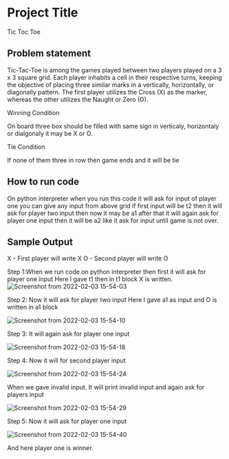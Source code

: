 
# Project Title
Tic Toc Toe


## Problem statement
Tic-Tac-Toe is among the games played between two players played on a 3 x 3 square grid. Each player inhabits a cell in their respective turns, 
keeping the objective of placing three similar marks in a vertically, horizontally, or diagonally pattern. The first player utilizes the Cross (X) as the marker, 
whereas the other utilizes the Naught or Zero (O).

Winning Condition

On board three box should be filled with same sign in verticaly, horizontaly or dialgonaly it may be X or O.

Tie Condition

If none of them three in row then game ends and it will be tie
## How to run code

On python interpreter when you run this code it will ask for input of player one you can give any input from above grid if first input will be t2 then it will ask for player two input then now it may be a1 after that it will again ask for player one input then it will be a2 like it ask for input until game is not over.
## Sample Output

X - First player will write X
O - Second player will write O

Step 1:When we run code on python interpreter then first it will ask for player one input Here I gave t1 then in t1 block X is written.
![Screenshot from 2022-02-03 15-54-03](https://user-images.githubusercontent.com/55188287/152341926-61edd3c1-c9b0-44d1-92f9-6b5b256aa3c1.png)
 


Step 2: Now it will ask for player two input Here I gave a1 as input and O is written in a1 block

![Screenshot from 2022-02-03 15-54-10](https://user-images.githubusercontent.com/55188287/152342076-efd411ae-9a00-4f79-8e6d-9164755be666.png)

Step 3: It will again ask for player one input

![Screenshot from 2022-02-03 15-54-18](https://user-images.githubusercontent.com/55188287/152342162-2f7b0441-cb3b-48f6-8f4e-33455b8292b4.png)

Step 4: Now it will for second player input

![Screenshot from 2022-02-03 15-54-24](https://user-images.githubusercontent.com/55188287/152342656-a8a260a8-123d-4ada-8b1c-15ae6dead4f7.png)


When we gave invalid input. It will print invalid input and again ask for players input

![Screenshot from 2022-02-03 15-54-29](https://user-images.githubusercontent.com/55188287/152342681-49f9f172-fbf2-4ba4-b101-65b3eebebfe7.png)

Step 5: Now it will ask for player one input


![Screenshot from 2022-02-03 15-54-40](https://user-images.githubusercontent.com/55188287/152342755-f5259833-e854-411e-af9c-1b1f1d3b9cb0.png)

And here player one is winner.

